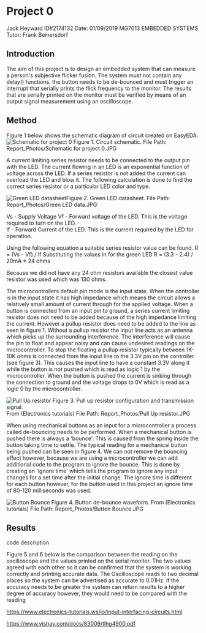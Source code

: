 # Project 0
Jack Heyward ID#2174132
Date: 01/09/2019
MG7013 EMBEDDED SYSTEMS
Tutor: Frank Beinersdorf


## Introduction
The aim of this project is to design an embedded system that can measure a person's subjective flicker fusion. The system must not contain any delay() functions, the button needs to be de-bounced and  must trigger an interrupt that serially prints the flick frequency to the monitor. The results that are serially printed on the monitor must be verified by means of an output signal measurement using an oscilloscope.


## Method

Figure 1 below shows the schematic diagram of circuit created on EasyEDA. 
![Schematic for project 0](https://user-images.githubusercontent.com/53545740/64058023-ff79a180-cbf8-11e9-8e9a-4c43ab1972b7.JPG)
Figure 1. Circuit schematic.
File Path: Report_Photos/Schematic for project 0.JPG


A current limiting series resistor needs to be connected to the output pin with the LED. The current flowing in an LED is an exponential function of voltage across the LED. If a series resistor is not added the current can overload the LED and blow it. The following calculation is done to find the correct series resistor or a particular LED color and type.


![Green LED datasheet ](https://user-images.githubusercontent.com/53545740/63909001-4dfe3300-ca75-11e9-9df3-d3eb50594236.JPG)Figure 2. Green LED datasheet. 
File Path: Report_Photos/Green LED data.JPG

Vs - Supply Voltage
Vf - Forward voltage of the LED. This is the voltage required to turn on the LED.  
If - Forward Current of the LED. This is the current required by the LED for operation.

Using the following equation a suitable series resistor value can be found.
R = (Vs - Vf) / If
Substituting the values in for the green LED
R = (3.3 - 2.4) / 20mA = 24 ohms 

Because we did not have any 24 ohm resistors available the closest value resistor was used which was 130 ohms.


The microcontrollers default pin mode is the input state. When the controller is in the input state it has high impedance which means the circuit allows a relatively small amount of current through for the applied voltage. When a button is connected from an input pin to ground, a series current limiting resistor does not need to be added because of the high impedance limiting the current. However a pullup resistor does need to be added to the line as seen in figure 1. Without a pullup resistor the input line acts as an antenna which picks up the surrounding interference. The interference will cause the pin to float and appear noisy and can cause undesired readings on the microcontroller. To stop the floating a pullup resistor typically between 1K-10K ohms is connected from the input line to the 3.3V pin on the controller (see figure 3). This causes the input line to have a constant 3.3V along it while the button is not pushed which is read as logic 1 by the microcontroller. When the button is pushed the current is sinking through the connection to ground and the voltage drops to 0V which is read as a logic 0 by the microcontroller. 

![Pull Up resistor](https://user-images.githubusercontent.com/53545740/64058032-13bd9e80-cbf9-11e9-9c66-45fe7edba810.JPG)
Figure 3. Pull up resistor configuration and transmission signal.  
From (Electronics tutorials)
File Path: Report_Photos/Pull Up resistor.JPG

When using mechanical buttons as an input for a microcontroller a process called de-bouncing needs to be performed. When a mechanical button is pushed there is always a 'bounce'. This is caused from the spring inside the button taking time to settle. The typical reading for a mechanical button being pushed can be seen in figure 4. We can not remove the bouncing effect however, because we are using a microcontroller we can add additional code to the program to ignore the bounce. This is done by creating an 'ignore time' which tells the program to ignore any input changes for a set time after the initial change. The ignore time is different for each button however, for the button used in this project an ignore time of 80-120 milliseconds was used.

![Button Bounce](https://user-images.githubusercontent.com/53545740/64058038-246e1480-cbf9-11e9-8b42-ee225b6b79e3.JPG)
Figure 4. Button de-bounce waveform.
From (Electronics tutorials)
File Path: Report_Photos/Button Bounce.JPG




## Results
code description


Figure 5 and 6 below is the comparison between the reading on the oscilloscope and the values printed on the serial monitor. The two values agreed with each other so it can be confirmed that the system is working correctly and printing accurate data. The Oscilloscope reads to two decimal places so the system can be advertised as accurate to 0.01Hz. If the accuracy needs to be greater the system can return results to a higher degree of accuracy however, they would need to be compared with the reading





https://www.electronics-tutorials.ws/io/input-interfacing-circuits.html

https://www.vishay.com/docs/83009/tlhg4900.pdf
<!--stackedit_data:
eyJoaXN0b3J5IjpbNTA5MDc4NDY0LDg2NTg0MzU4LC0xNjMyNz
g3MzY3LC05ODUxNDQwNTVdfQ==
-->